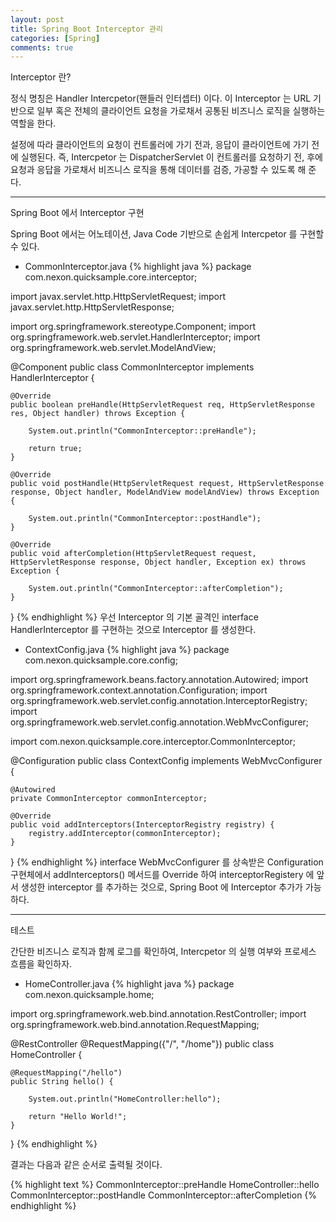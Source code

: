 ```yaml
---
layout: post
title: Spring Boot Interceptor 관리
categories: [Spring]
comments: true
---
```


Interceptor 란?

정식 명칭은 Handler Intercpetor(핸들러 인터셉터) 이다. 이 Interceptor 는 URL 기반으로 일부 혹은 전체의 클라이언트 요청을 가로채서 공통된 비즈니스 로직을 실행하는 역할을 한다.

설정에 따라 클라이언트의 요청이 컨트롤러에 가기 전과, 응답이 클라이언트에 가기 전에 실행된다. 즉, Intercpetor 는 DispatcherServlet 이 컨트롤러를 요청하기 전, 후에 요청과 응답을 가로채서 비즈니스 로직을 통해 데이터를 검증, 가공할 수 있도록 해 준다.

-------------

Spring Boot 에서 Interceptor 구현

Spring Boot 에서는 어노테이션, Java Code 기반으로 손쉽게 Intercpetor 를 구현할 수 있다.

- CommonInterceptor.java
{% highlight java %}
package com.nexon.quicksample.core.interceptor;
 
import javax.servlet.http.HttpServletRequest;
import javax.servlet.http.HttpServletResponse;
 
import org.springframework.stereotype.Component;
import org.springframework.web.servlet.HandlerInterceptor;
import org.springframework.web.servlet.ModelAndView;
 
@Component
public class CommonInterceptor implements HandlerInterceptor {
     
    @Override
    public boolean preHandle(HttpServletRequest req, HttpServletResponse res, Object handler) throws Exception {
         
        System.out.println("CommonInterceptor::preHandle");
         
        return true;       
    }
     
    @Override
    public void postHandle(HttpServletRequest request, HttpServletResponse response, Object handler, ModelAndView modelAndView) throws Exception {
 
        System.out.println("CommonInterceptor::postHandle");
    }
     
    @Override
    public void afterCompletion(HttpServletRequest request, HttpServletResponse response, Object handler, Exception ex) throws Exception {
 
        System.out.println("CommonInterceptor::afterCompletion");
    }

}
{% endhighlight %}
우선 Interceptor 의 기본 골격인 interface HandlerInterceptor 를 구현하는 것으로 Interceptor 를 생성한다.

- ContextConfig.java
{% highlight java %}
package com.nexon.quicksample.core.config;
 
import org.springframework.beans.factory.annotation.Autowired;
import org.springframework.context.annotation.Configuration;
import org.springframework.web.servlet.config.annotation.InterceptorRegistry;
import org.springframework.web.servlet.config.annotation.WebMvcConfigurer;
 
import com.nexon.quicksample.core.interceptor.CommonInterceptor;
 
@Configuration
public class ContextConfig implements WebMvcConfigurer {
     
    @Autowired
    private CommonInterceptor commonInterceptor;
     
    @Override
    public void addInterceptors(InterceptorRegistry registry) {
        registry.addInterceptor(commonInterceptor);
    }
     
}
{% endhighlight %}
interface WebMvcConfigurer 를 상속받은 Configuration 구현체에서 addInterceptors() 메서드를 Override 하여 interceptorRegistery 에 앞서 생성한 interceptor 를 추가하는 것으로, Spring Boot 에 Interceptor 추가가 가능하다.

-------------

테스트

간단한 비즈니스 로직과 함께 로그를 확인하여, Intercpetor 의 실행 여부와 프로세스 흐름을 확인하자.

- HomeController.java
{% highlight java %}
package com.nexon.quicksample.home;
 
import org.springframework.web.bind.annotation.RestController;
import org.springframework.web.bind.annotation.RequestMapping;
 
@RestController
@RequestMapping({"/", "/home"})
public class HomeController {
     
    @RequestMapping("/hello")
    public String hello() {
         
        System.out.println("HomeController:hello");
         
        return "Hello World!";
    }
     
}
{% endhighlight %}

결과는 다음과 같은 순서로 출력될 것이다.

{% highlight text %}
CommonInterceptor::preHandle
HomeController::hello
CommonInterceptor::postHandle
CommonInterceptor::afterCompletion
{% endhighlight %}
